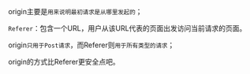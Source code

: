 origin主要是`用来说明最初请求是从哪里发起的`；

`Referer`：包含一个URL，用户从该URL代表的页面出发访问当前请求的页面。

origin`只用于Post请求`，而Referer则`用于所有类型的请求`；

origin的方式比Referer更安全点吧。
